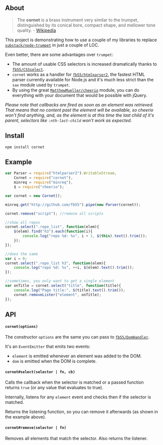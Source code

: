 ## About

> The __cornet__ is a brass instrument very similar to the trumpet, distinguished by its conical bore, compact shape, and mellower tone quality. - [Wikipedia](http://en.wikipedia.org/wiki/Cornet)

This project is demonstrating how to use a couple of my libraries to replace [`substack/node-trumpet`](https://github.com/substack/node-trumpet) in just a couple of LOC.

Even better, there are some advantages over `trumpet`:

* The amount of usable CSS selectors is increased dramatically thanks to [`fb55/CSSselect`](https://github.com/fb55/CSSselect).
* `cornet` works as a handler for [`fb55/htmlparser2`](https://github.com/fb55/htmlparser2), the fastest HTML parser currently available for Node.js and it's much less strict than the `sax` module used by `trumpet`.
* By using the great [`MatthewMueller/cheerio`](https://github.com/MatthewMueller/cheerio) module, you can do everything with your document that would be possible with jQuery.

_Please note that callbacks are fired as soon as an element was retrieved. That means that no content past the element will be available, so cheerio won't find anything, and, as the element is at this time the last child of it's parent, selectors like `:nth-last-child` won't work as expected._

## Install

	npm install cornet

## Example

```js
var Parser = require("htmlparser2").WritableStream,
    Cornet = require("cornet"),
    minreq = require("minreq"),
    $ = require("cheerio");

var cornet = new Cornet();

minreq.get("http://github.com/fb55").pipe(new Parser(cornet));

cornet.remove("script"); //remove all scripts

//show all repos
cornet.select(".repo_list", function(elem){
	$(elem).find("h3").each(function(i){
		console.log("repo %d: %s", i + 1, $(this).text().trim());
	});
});

//does the same
var i = 0;
cornet.select(".repo_list h3", function(elem){
	console.log("repo %d: %s", ++i, $(elem).text().trim());
});

//sometimes, you only want to get a single element
var onTitle = cornet.select("title", function(title){
	console.log("Page title:", $(title).text().trim());
	cornet.removeLister("element", onTitle);
});
```

## API

#### `cornet(options)`
The constructor `options` are the same you can pass to [`fb55/DomHandler`](https://github.com/fb55/DomHandler).

It's an `EventEmitter` that emits two events:

* `element` is emitted whenever an element was added to the DOM.
* `dom` is emitted when the DOM is complete.

#### `cornet#select(selector | fn, cb)`
Calls the callback when the selector is matched or a passed function returns `true` (or any value that evaluates to true).

Internally, listens for any `element` event and checks then if the selector is matched.

Returns the listening function, so you can remove it afterwards (as shown in the example above).

#### `cornet#remove(selector | fn)`
Removes all elements that match the selector. Also returns the listener.
